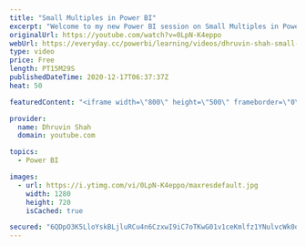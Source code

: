 ```yaml
---
title: "Small Multiples in Power BI"
excerpt: "Welcome to my new Power BI session on Small Multiples in Power BI. “Small Multiples”- a new feature rolled out during December 2020 Power BI Desktop Update. Small Multiples is available as a Preview feature at this moment. This is a very cool feature we can use with our stacked bar and column charts,"
originalUrl: https://youtube.com/watch?v=0LpN-K4eppo
webUrl: https://everyday.cc/powerbi/learning/videos/dhruvin-shah-small-multiples-in-power-bi/
type: video
price: Free
length: PT15M29S
publishedDateTime: 2020-12-17T06:37:37Z
heat: 50

featuredContent: "<iframe width=\"800\" height=\"500\" frameborder=\"0\" src=\"https://www.youtube.com/embed/0LpN-K4eppo\" allow=\"accelerometer; autoplay; encrypted-media; gyroscope; picture-in-picture\" allowfullscreen></iframe>"

provider:
  name: Dhruvin Shah
  domain: youtube.com

topics:
  - Power BI

images:
  - url: https://i.ytimg.com/vi/0LpN-K4eppo/maxresdefault.jpg
    width: 1280
    height: 720
    isCached: true

secured: "6QDpO3K5LloYskBLjluRCu4n6CzxwI9iC7oTKwG01v1ceKmlfz1YNulvcWk0o//ynxbvH/VZq0DKFkiE5Q/2GKh/BJjlOaT7nH+VRTQQ978gYSaJrJWqmq9YpwOrviCromcQ9NlaB/7bneqrRHftF2yFEYxVUDNHxNZZY/4kfOIbisNLgw14aRPIWalksdkS7b5yMACvJ23kMz2opQ/4goA1VP69IlCvtpvLq0SgguMzjnpkSUzzfokotbMpyGTKTUUgkQrk5gM9rUtSOG1IIH41pKuG3gVtazCufUhS4RFdJeKIinrg8dSAlNLuqGFLBoQ1qU+wLnyv+RP4dj3fLHmvGlpquA9p5R4Y+DnlnF4RtHF+MivBWOa03Rs0ZYroZFxJGxctr1M+mv8Gxp6PIocdywHp8b9CYdVlt6NZ16U=;lIUKDARi12WT1PANek95Tw=="
---
```


